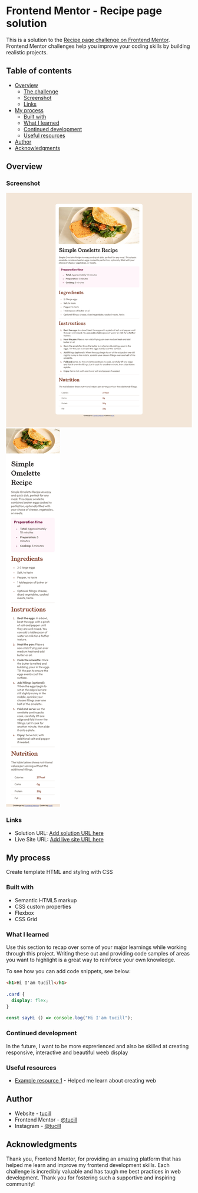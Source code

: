 # Frontend Mentor - Recipe page solution

This is a solution to the [Recipe page challenge on Frontend Mentor](https://www.frontendmentor.io/challenges/recipe-page-KiTsR8QQKm). Frontend Mentor challenges help you improve your coding skills by building realistic projects.

## Table of contents

- [Overview](#overview)
  - [The challenge](#the-challenge)
  - [Screenshot](#screenshot)
  - [Links](#links)
- [My process](#my-process)
  - [Built with](#built-with)
  - [What I learned](#what-i-learned)
  - [Continued development](#continued-development)
  - [Useful resources](#useful-resources)
- [Author](#author)
- [Acknowledgments](#acknowledgments)

## Overview

### Screenshot

![Desktop](/assets/images/Screenshot-desktop.png)
![Mobile](/assets/images/Screenshot-mobile.png)

### Links

- Solution URL: [Add solution URL here](https://www.frontendmentor.io/profile/tucill/solutions)
- Live Site URL: [Add live site URL here](https://tucill.github.io/recipe-page/)

## My process

Create template HTML and styling with CSS

### Built with

- Semantic HTML5 markup
- CSS custom properties
- Flexbox
- CSS Grid

### What I learned

Use this section to recap over some of your major learnings while working through this project. Writing these out and providing code samples of areas you want to highlight is a great way to reinforce your own knowledge.

To see how you can add code snippets, see below:

```html
<h1>Hi I'am tucill</h1>
```

```css
.card {
  display: flex;
}
```

```js
const sayHi () => console.log("Hi I'am tucill");
```

### Continued development

In the future, I want to be more exprerienced and also be skilled at creating responsive, interactive and beautiful weeb display

### Useful resources

- [Example resource 1](https://www.w3schools.com) - Helped me learn about creating web

## Author

- Website - [tucill](https://tucill.github.io/recipe-page/)
- Frontend Mentor - [@tucill](https://www.frontendmentor.io/profile/tucill)
- Instagram - [@tucill](https://www.instagram.com/tucill.xyz)

## Acknowledgments

Thank you, Frontend Mentor, for providing an amazing platform that has helped me learn and improve my frontend development skills. Each challenge is incredibly valuable and has taugh me best practices in web development. Thank you for fostering such a supportive and inspiring community!
